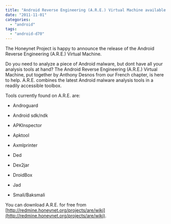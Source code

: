 ```yaml
---
title: "Android Reverse Engineering (A.R.E.) Virtual Machine available for download now!"
date: "2011-11-01"
categories: 
  - "android"
tags: 
  - "android-d70"
---
```


The Honeynet Project is happy to announce the release of the Android Reverse Engineering (A.R.E.) Virtual Machine.  
  
Do you need to analyze a piece of Android malware, but dont have all your analysis tools at hand? The Android Reverse Engineering (A.R.E.) Virtual Machine, put together by Anthony Desnos from our French chapter, is here to help. A.R.E. combines the latest Android malware analysis tools in a readily accessible toolbox.  
  
Tools currently found on A.R.E. are:  

  
- Androguard
  
- Android sdk/ndk
  
- APKInspector
  
- Apktool
  
- Axmlprinter
  
- Ded
  
- Dex2jar
  
- DroidBox
  
- Jad
  
- Smali/Baksmali
  

  
You can download A.R.E. for free from [http://redmine.honeynet.org/projects/are/wiki](http://redmine.honeynet.org/projects/are/wiki).
